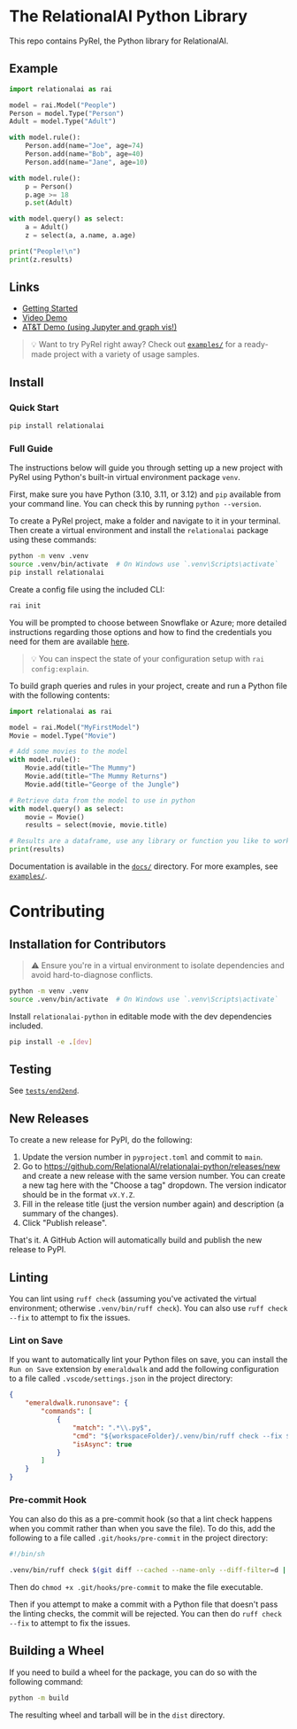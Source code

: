 # The RelationalAI Python Library

This repo contains PyRel, the Python library for RelationalAI.

## Example

```python
import relationalai as rai

model = rai.Model("People")
Person = model.Type("Person")
Adult = model.Type("Adult")

with model.rule():
    Person.add(name="Joe", age=74)
    Person.add(name="Bob", age=40)
    Person.add(name="Jane", age=10)

with model.rule():
    p = Person()
    p.age >= 18
    p.set(Adult)

with model.query() as select:
    a = Adult()
    z = select(a, a.name, a.age)

print("People!\n")
print(z.results)
```

## Links
- [Getting Started](https://github.com/RelationalAI/relationalai-python/blob/main/docs/getting_started.md)
- [Video Demo](https://relationalai.slack.com/archives/C0652R3806T/p1699899660005289)
- [AT&T Demo (using Jupyter and graph vis!)](https://relationalai.slack.com/archives/C0652R3806T/p1702493565063899)

> :bulb: Want to try PyRel right away? Check out [`examples/`](./examples) for a ready-made project with a variety of usage samples.

## Install

### Quick Start

```bash
pip install relationalai
```

### Full Guide

The instructions below will guide you through setting up a new project with PyRel using Python's built-in virtual environment package `venv`.

First, make sure you have Python (3.10, 3.11, or 3.12) and `pip` available from your command line. You can check this by running `python --version`.

To create a PyRel project, make a folder and navigate to it in your terminal. Then create a virtual environment and install the `relationalai` package using these commands:

```bash
python -m venv .venv
source .venv/bin/activate  # On Windows use `.venv\Scripts\activate`
pip install relationalai
```

Create a config file using the included CLI:

```bash
rai init
```

You will be prompted to choose between Snowflake or Azure; more detailed instructions regarding those options and how to find the credentials you need for them are available [here](./docs/api_reference/configuration/).

> :bulb: You can inspect the state of your configuration setup with `rai config:explain`.

To build graph queries and rules in your project, create and run a Python file with the following contents:

```python
import relationalai as rai

model = rai.Model("MyFirstModel")
Movie = model.Type("Movie")

# Add some movies to the model
with model.rule():
    Movie.add(title="The Mummy")
    Movie.add(title="The Mummy Returns")
    Movie.add(title="George of the Jungle")

# Retrieve data from the model to use in python
with model.query() as select:
    movie = Movie()
    results = select(movie, movie.title)

# Results are a dataframe, use any library or function you like to work with them.
print(results)
```

Documentation is available in the [`docs/`](./docs) directory.
For more examples, see [`examples/`](./examples).


# Contributing

## Installation for Contributors

> :warning: Ensure you're in a virtual environment to isolate dependencies and avoid hard-to-diagnose conflicts.

```bash
python -m venv .venv
source .venv/bin/activate  # On Windows use `.venv\Scripts\activate`
```

Install `relationalai-python` in editable mode with the dev dependencies included.

```bash
pip install -e .[dev]
```

## Testing

See [`tests/end2end`](./tests/end2end/).


## New Releases

To create a new release for PyPI, do the following:

1. Update the version number in `pyproject.toml` and commit to `main`.
2. Go to https://github.com/RelationalAI/relationalai-python/releases/new and create a new release with the same version number. You can create a new tag here with the "Choose a tag" dropdown. The version indicator should be in the format `vX.Y.Z`.
3. Fill in the release title (just the version number again) and description (a summary of the changes).
4. Click "Publish release".

That's it. A GitHub Action will automatically build and publish the new release to PyPI.

## Linting

You can lint using `ruff check` (assuming you've activated the virtual environment; otherwise `.venv/bin/ruff check`). You can also use `ruff check --fix` to attempt to fix the issues.

### Lint on Save

If you want to automatically lint your Python files on save, you can install the `Run on Save` extension by `emeraldwalk` and add the following configuration to a file called `.vscode/settings.json` in the project directory:

```json
{
    "emeraldwalk.runonsave": {
        "commands": [
            {
                "match": ".*\\.py$",
                "cmd": "${workspaceFolder}/.venv/bin/ruff check --fix ${file}",
                "isAsync": true
            }
        ]
    }
}
```

### Pre-commit Hook

You can also do this as a pre-commit hook (so that a lint check happens when you commit rather than when you save the file). To do this, add the following to a file called `.git/hooks/pre-commit` in the project directory:

```bash
#!/bin/sh

.venv/bin/ruff check $(git diff --cached --name-only --diff-filter=d | grep '\.py$')
```

Then do `chmod +x .git/hooks/pre-commit` to make the file executable.

Then if you attempt to make a commit with a Python file that doesn't pass the linting checks, the commit will be rejected. You can then do `ruff check --fix` to attempt to fix the issues.

## Building a Wheel

If you need to build a wheel for the package, you can do so with the following command:

```bash
python -m build
```

The resulting wheel and tarball will be in the `dist` directory.